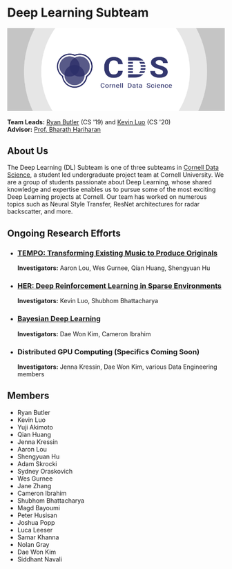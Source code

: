 # Deep Learning Subteam

[![Cornell Data Science Logo](images/CDS-banner.png)](http://cornelldata.science)


**Team Leads:** [Ryan Butler](https://github.com/TheButlah) (CS '19) and [Kevin Luo](https://github.com/KevLuo) (CS '20)  
**Advisor:** [Prof. Bharath Hariharan](http://home.bharathh.info)

## About Us
The Deep Learning (DL) Subteam is one of three subteams in [Cornell Data Science](http://cornelldata.science), a student led undergraduate project team at Cornell University. We are a group of students passionate about Deep Learning, whose shared knowledge and expertise enables us to pursue some of the most exciting Deep Learning projects at Cornell. Our team has worked on numerous topics such as Neural Style Transfer, ResNet architectures for radar backscatter, and more.

## Ongoing Research Efforts

* ### [**TEMPO: Transforming Existing Music to Produce Originals**](https://github.com/CornellDataScience/TEMPO)

  **Investigators:** Aaron Lou, Wes Gurnee, Qian Huang, Shengyuan Hu   
  
  
* ### [**HER: Deep Reinforcement Learning in Sparse Environments**](https://github.com/CornellDataScience/HER)  

  **Investigators:** Kevin Luo, Shubhom Bhattacharya 


* ### [**Bayesian Deep Learning**](https://github.com/CornellDataScience/BayesianNeuralNets) 

  **Investigators:** Dae Won Kim, Cameron Ibrahim
  
  
* ### Distributed GPU Computing (Specifics Coming Soon)

  **Investigators:** Jenna Kressin, Dae Won Kim, various Data Engineering members  
 


## Members
* Ryan Butler
* Kevin Luo
* Yuji Akimoto
* Qian Huang
* Jenna Kressin
* Aaron Lou
* Shengyuan Hu
* Adam Skrocki
* Sydney Oraskovich
* Wes Gurnee
* Jane Zhang
* Cameron Ibrahim
* Shubhom Bhattacharya
* Magd Bayoumi
* Peter Husisan
* Joshua Popp
* Luca Leeser
* Samar Khanna
* Nolan Gray
* Dae Won Kim
* Siddhant Navali
